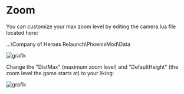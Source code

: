 
# Zoom
You can customize your max zoom level by editing the camera.lua file located here:

...\Company of Heroes Relaunch\PhoenixMod\Data

![grafik](https://github.com/Nubb3r/PhoenixMod/assets/12478713/9b6ccd86-dcdc-4f97-a1f3-7c48a823e0e6)

Change the "DistMax" (maximum zoom level) and "DefaultHeight" (the zoom level the game starts at) to your liking:

![grafik](https://github.com/Nubb3r/PhoenixMod/assets/12478713/6c5c8a50-b7c2-4c79-819c-410000dfd43d)
